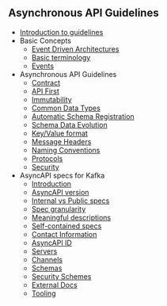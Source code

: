 ## Asynchronous API Guidelines

* [Introduction to guidelines](asynchronous-api-guidelines/01_introduction/a_introduction.md)
* Basic Concepts
  * [Event Driven Architectures](asynchronous-api-guidelines/01_introduction/b_basic_concepts_edas.md)
  * [Basic terminology](asynchronous-api-guidelines/01_introduction/c_basic_concepts_terminology.md)
  * [Events](asynchronous-api-guidelines/01_introduction/d_basic_concepts_events.md)
* Asynchronous API Guidelines
  * [Contract](asynchronous-api-guidelines/02_asynchronous_api_guidelines/a_contract.md)
  * [API First](asynchronous-api-guidelines/02_asynchronous_api_guidelines/b_api_first.md)
  * [Immutability](asynchronous-api-guidelines/02_asynchronous_api_guidelines/c_immutability.md)
  * [Common Data Types](asynchronous-api-guidelines/02_asynchronous_api_guidelines/d_data_types.md)
  * [Automatic Schema Registration](asynchronous-api-guidelines/02_asynchronous_api_guidelines/e_schema_registration.md)
  * [Schema Data Evolution](asynchronous-api-guidelines/02_asynchronous_api_guidelines/f_schema_data_evolution.md)
  * [Key/Value format](asynchronous-api-guidelines/02_asynchronous_api_guidelines/g_key_value_format.md)
  * [Message Headers](asynchronous-api-guidelines/02_asynchronous_api_guidelines/h_message_headers.md)
  * [Naming Conventions](asynchronous-api-guidelines/02_asynchronous_api_guidelines/i_naming_conventions.md)
  * [Protocols](asynchronous-api-guidelines/02_asynchronous_api_guidelines/j_protocols.md)
  * [Security](asynchronous-api-guidelines/02_asynchronous_api_guidelines/k_security.md)
* AsyncAPI specs for Kafka
  * [Introduction](asynchronous-api-guidelines/03_asyncapi_kafka_specs)
  * [AsyncAPI version](asynchronous-api-guidelines/03_asyncapi_kafka_specs)
  * [Internal vs Public specs](asynchronous-api-guidelines/03_asyncapi_kafka_specs)
  * [Spec granularity](asynchronous-api-guidelines/03_asyncapi_kafka_specs)
  * [Meaningful descriptions](asynchronous-api-guidelines/03_asyncapi_kafka_specs)
  * [Self-contained specs](asynchronous-api-guidelines/03_asyncapi_kafka_specs)
  * [Contact Information](asynchronous-api-guidelines/03_asyncapi_kafka_specs)
  * [AsyncAPI ID](asynchronous-api-guidelines/03_asyncapi_kafka_specs)
  * [Servers](asynchronous-api-guidelines/03_asyncapi_kafka_specs)
  * [Channels](asynchronous-api-guidelines/03_asyncapi_kafka_specs)
  * [Schemas](asynchronous-api-guidelines/03_asyncapi_kafka_specs)
  * [Security Schemes](asynchronous-api-guidelines/03_asyncapi_kafka_specs)
  * [External Docs](asynchronous-api-guidelines/03_asyncapi_kafka_specs)
  * [Tooling](asynchronous-api-guidelines/03_asyncapi_kafka_specs)
